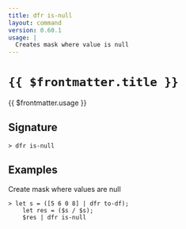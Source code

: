 ```yaml
---
title: dfr is-null
layout: command
version: 0.60.1
usage: |
  Creates mask where value is null
---
```


# `{{ $frontmatter.title }}`

<div style='white-space: pre-wrap;'>{{ $frontmatter.usage }}</div>

## Signature

```> dfr is-null ```

## Examples

Create mask where values are null
```shell
> let s = ([5 6 0 8] | dfr to-df);
    let res = ($s / $s);
    $res | dfr is-null
```
